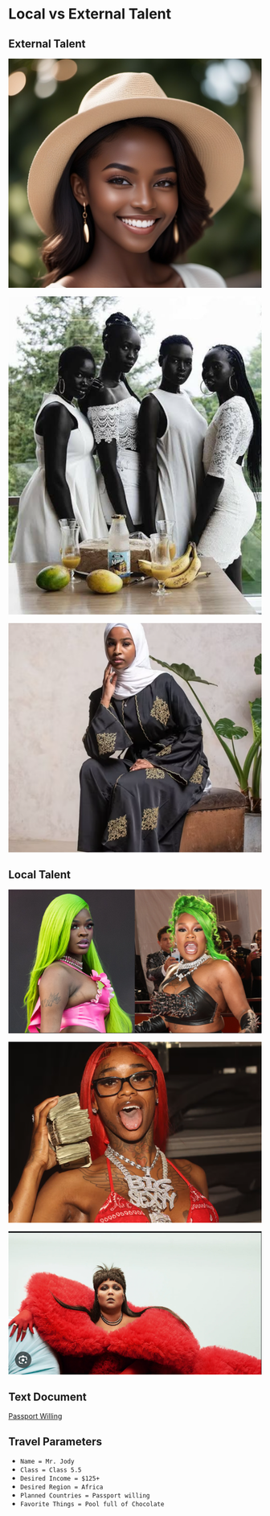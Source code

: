 # Local vs External Talent

## External Talent

![2 Perfect Chocolate](images/2PerfectChocolate.png)

![Dark Chocolate](images/DarkChocolate.png)

![Modest Dressed Chocolate](images/ModestDressedChocolate.png)

## Local Talent

![Straight 2 Baby Mommas](images/Straight2BabyMommas.png)

![Straight 2 Child Support](images/Straight2ChildSupport.png)

![Straight 2 Regret](images/Straight2Regret.png)

## Text Document

[Passport Willing](./PassprtWilling.txt)

## Travel Parameters

- ```Name = Mr. Jody```
- ```Class = Class 5.5```
- ```Desired Income = $125+```
- ```Desired Region = Africa```
- ```Planned Countries = Passport willing```
- ```Favorite Things = Pool full of Chocolate```